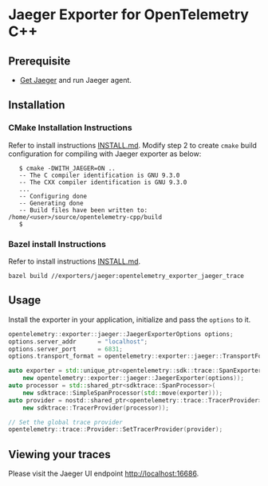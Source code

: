 # Jaeger Exporter for OpenTelemetry C++

## Prerequisite

* [Get Jaeger](https://www.jaegertracing.io/docs/getting-started/) and run
  Jaeger agent.

## Installation

### CMake Installation Instructions

Refer to install instructions
[INSTALL.md](../../INSTALL.md#building-as-standalone-cmake-project). Modify step
2 to create `cmake` build configuration for compiling with Jaeger exporter as
below:

```console
   $ cmake -DWITH_JAEGER=ON ..
   -- The C compiler identification is GNU 9.3.0
   -- The CXX compiler identification is GNU 9.3.0
   ...
   -- Configuring done
   -- Generating done
   -- Build files have been written to: /home/<user>/source/opentelemetry-cpp/build
   $
```

### Bazel install Instructions
Refer to install instructions
[INSTALL.md](../../INSTALL.md#building-as-standalone-bazel-project).
```
bazel build //exporters/jaeger:opentelemetry_exporter_jaeger_trace
```
## Usage

Install the exporter in your application, initialize and pass the `options` to it.

```cpp
opentelemetry::exporter::jaeger::JaegerExporterOptions options;
options.server_addr      = "localhost";
options.server_port      = 6831;
options.transport_format = opentelemetry::exporter::jaeger::TransportFormat::kThriftUdpCompact;

auto exporter = std::unique_ptr<opentelemetry::sdk::trace::SpanExporter>(
    new opentelemetry::exporter::jaeger::JaegerExporter(options));
auto processor = std::shared_ptr<sdktrace::SpanProcessor>(
    new sdktrace::SimpleSpanProcessor(std::move(exporter)));
auto provider = nostd::shared_ptr<opentelemetry::trace::TracerProvider>(
    new sdktrace::TracerProvider(processor));

// Set the global trace provider
opentelemetry::trace::Provider::SetTracerProvider(provider);

```

## Viewing your traces

Please visit the Jaeger UI endpoint <http://localhost:16686>.
